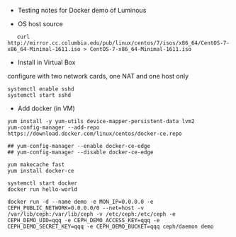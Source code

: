 - Testing notes for Docker demo of Luminous

- OS host source

```
   curl http://mirror.cc.columbia.edu/pub/linux/centos/7/isos/x86_64/CentOS-7-x86_64-Minimal-1611.iso > CentOS-7-x86_64-Minimal-1611.iso
```
   
- Install in Virtual Box

configure with two network cards, one NAT and one host only

```
systemctl enable sshd
systemctl start sshd
```
   
- Add docker (in VM)
```
yum install -y yum-utils device-mapper-persistent-data lvm2
yum-config-manager --add-repo https://download.docker.com/linux/centos/docker-ce.repo
    
## yum-config-manager --enable docker-ce-edge
## yum-config-manager --disable docker-ce-edge

yum makecache fast
yum install docker-ce

systemctl start docker
docker run hello-world

```


```
docker run -d --name demo -e MON_IP=0.0.0.0 -e CEPH_PUBLIC_NETWORK=0.0.0.0/0 --net=host -v /var/lib/ceph:/var/lib/ceph -v /etc/ceph:/etc/ceph -e CEPH_DEMO_UID=qqq -e CEPH_DEMO_ACCESS_KEY=qqq -e CEPH_DEMO_SECRET_KEY=qqq -e CEPH_DEMO_BUCKET=qqq ceph/daemon demo
```
